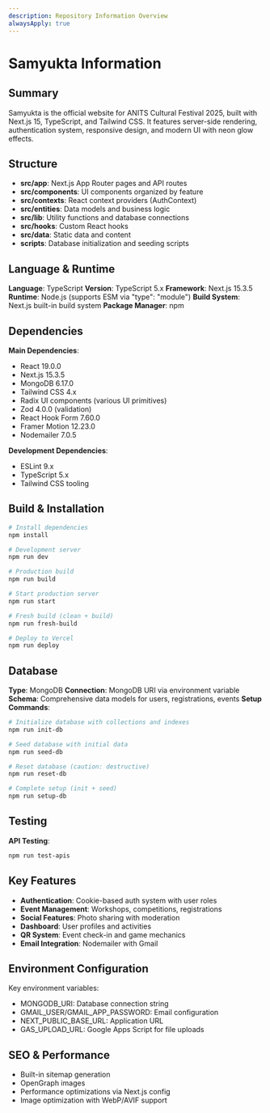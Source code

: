 ```yaml
---
description: Repository Information Overview
alwaysApply: true
---
```


# Samyukta Information

## Summary
Samyukta is the official website for ANITS Cultural Festival 2025, built with Next.js 15, TypeScript, and Tailwind CSS. It features server-side rendering, authentication system, responsive design, and modern UI with neon glow effects.

## Structure
- **src/app**: Next.js App Router pages and API routes
- **src/components**: UI components organized by feature
- **src/contexts**: React context providers (AuthContext)
- **src/entities**: Data models and business logic
- **src/lib**: Utility functions and database connections
- **src/hooks**: Custom React hooks
- **src/data**: Static data and content
- **scripts**: Database initialization and seeding scripts

## Language & Runtime
**Language**: TypeScript
**Version**: TypeScript 5.x
**Framework**: Next.js 15.3.5
**Runtime**: Node.js (supports ESM via "type": "module")
**Build System**: Next.js built-in build system
**Package Manager**: npm

## Dependencies
**Main Dependencies**:
- React 19.0.0
- Next.js 15.3.5
- MongoDB 6.17.0
- Tailwind CSS 4.x
- Radix UI components (various UI primitives)
- Zod 4.0.0 (validation)
- React Hook Form 7.60.0
- Framer Motion 12.23.0
- Nodemailer 7.0.5

**Development Dependencies**:
- ESLint 9.x
- TypeScript 5.x
- Tailwind CSS tooling

## Build & Installation
```bash
# Install dependencies
npm install

# Development server
npm run dev

# Production build
npm run build

# Start production server
npm run start

# Fresh build (clean + build)
npm run fresh-build

# Deploy to Vercel
npm run deploy
```

## Database
**Type**: MongoDB
**Connection**: MongoDB URI via environment variable
**Schema**: Comprehensive data models for users, registrations, events
**Setup Commands**:
```bash
# Initialize database with collections and indexes
npm run init-db

# Seed database with initial data
npm run seed-db

# Reset database (caution: destructive)
npm run reset-db

# Complete setup (init + seed)
npm run setup-db
```

## Testing
**API Testing**:
```bash
npm run test-apis
```

## Key Features
- **Authentication**: Cookie-based auth system with user roles
- **Event Management**: Workshops, competitions, registrations
- **Social Features**: Photo sharing with moderation
- **Dashboard**: User profiles and activities
- **QR System**: Event check-in and game mechanics
- **Email Integration**: Nodemailer with Gmail

## Environment Configuration
Key environment variables:
- MONGODB_URI: Database connection string
- GMAIL_USER/GMAIL_APP_PASSWORD: Email configuration
- NEXT_PUBLIC_BASE_URL: Application URL
- GAS_UPLOAD_URL: Google Apps Script for file uploads

## SEO & Performance
- Built-in sitemap generation
- OpenGraph images
- Performance optimizations via Next.js config
- Image optimization with WebP/AVIF support